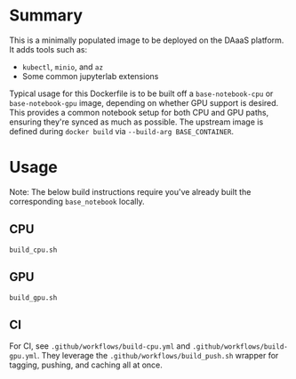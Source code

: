 # Summary

This is a minimally populated image to be deployed on the DAaaS platform.  It adds tools such as:

* `kubectl`, `minio`, and `az`
* Some common jupyterlab extensions

Typical usage for this Dockerfile is to be built off a `base-notebook-cpu` or `base-notebook-gpu` image, depending on whether GPU support is desired.  This provides a common notebook setup for both CPU and GPU paths, ensuring they're synced as much as possible.  The upstream image is defined during `docker build` via `--build-arg BASE_CONTAINER`.

# Usage

Note: The below build instructions require you've already built the corresponding `base_notebook` locally.

## CPU

```
build_cpu.sh
```

## GPU

```
build_gpu.sh
```

## CI

For CI, see `.github/workflows/build-cpu.yml` and `.github/workflows/build-gpu.yml`.  They leverage the `.github/workflows/build_push.sh` wrapper for tagging, pushing, and caching all at once. 